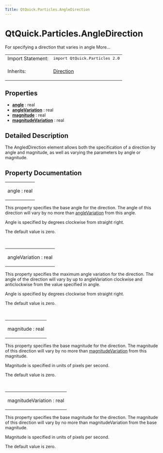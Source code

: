 ```yaml
---
Title: QtQuick.Particles.AngleDirection
---
```


# QtQuick.Particles.AngleDirection

<span class="subtitle"></span>
<!-- $$$AngleDirection-brief -->
<p>For specifying a direction that varies in angle More...</p>
<!-- @@@AngleDirection -->
<table class="alignedsummary">
<tr><td class="memItemLeft rightAlign topAlign"> Import Statement:</td><td class="memItemRight bottomAlign"> </b><tt>import QtQuick.Particles 2.0</tt></td></tr><tr><td class="memItemLeft rightAlign topAlign"> Inherits:</td><td class="memItemRight bottomAlign"> <p><a href="QtQuick.Particles.Direction.md">Direction</a></p>
</td></tr></table><ul>
</ul>
<h2>Properties</h2>
<ul>
<li class="fn"><b><b><a href="#angle-prop">angle</a></b></b> : real</li>
<li class="fn"><b><b><a href="#angleVariation-prop">angleVariation</a></b></b> : real</li>
<li class="fn"><b><b><a href="#magnitude-prop">magnitude</a></b></b> : real</li>
<li class="fn"><b><b><a href="#magnitudeVariation-prop">magnitudeVariation</a></b></b> : real</li>
</ul>
<!-- $$$AngleDirection-description -->
<h2>Detailed Description</h2>
<p>The AngledDirection element allows both the specification of a direction by angle and magnitude, as well as varying the parameters by angle or magnitude.</p>
<!-- @@@AngleDirection -->
<h2>Property Documentation</h2>
<!-- $$$angle -->
<table class="qmlname"><tr valign="top"><td class="tblQmlPropNode"><p><span class="name">angle</span> : <span class="type">real</span></p></td></tr></table><p>This property specifies the base angle for the direction. The angle of this direction will vary by no more than <a href="#angleVariation-prop">angleVariation</a> from this angle.</p>
<p>Angle is specified by degrees clockwise from straight right.</p>
<p>The default value is zero.</p>
<!-- @@@angle -->
<br/>
<!-- $$$angleVariation -->
<table class="qmlname"><tr valign="top"><td class="tblQmlPropNode"><p><span class="name">angleVariation</span> : <span class="type">real</span></p></td></tr></table><p>This property specifies the maximum angle variation for the direction. The angle of the direction will vary by up to angleVariation clockwise and anticlockwise from the value specified in angle.</p>
<p>Angle is specified by degrees clockwise from straight right.</p>
<p>The default value is zero.</p>
<!-- @@@angleVariation -->
<br/>
<!-- $$$magnitude -->
<table class="qmlname"><tr valign="top"><td class="tblQmlPropNode"><p><span class="name">magnitude</span> : <span class="type">real</span></p></td></tr></table><p>This property specifies the base magnitude for the direction. The magnitude of this direction will vary by no more than <a href="#magnitudeVariation-prop">magnitudeVariation</a> from this magnitude.</p>
<p>Magnitude is specified in units of pixels per second.</p>
<p>The default value is zero.</p>
<!-- @@@magnitude -->
<br/>
<!-- $$$magnitudeVariation -->
<table class="qmlname"><tr valign="top"><td class="tblQmlPropNode"><p><span class="name">magnitudeVariation</span> : <span class="type">real</span></p></td></tr></table><p>This property specifies the base magnitude for the direction. The magnitude of this direction will vary by no more than magnitudeVariation from the base magnitude.</p>
<p>Magnitude is specified in units of pixels per second.</p>
<p>The default value is zero.</p>
<!-- @@@magnitudeVariation -->
<br/>
